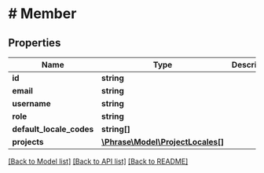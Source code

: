# # Member

## Properties

Name | Type | Description | Notes
------------ | ------------- | ------------- | -------------
**id** | **string** |  | [optional] 
**email** | **string** |  | [optional] 
**username** | **string** |  | [optional] 
**role** | **string** |  | [optional] 
**default_locale_codes** | **string[]** |  | [optional] 
**projects** | [**\Phrase\Model\ProjectLocales[]**](ProjectLocales.md) |  | [optional] 

[[Back to Model list]](../../README.md#documentation-for-models) [[Back to API list]](../../README.md#documentation-for-api-endpoints) [[Back to README]](../../README.md)



